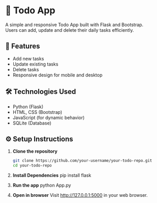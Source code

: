 # 📝 Todo App

A simple and responsive Todo App built with Flask and Bootstrap.  
Users can add, update and delete their daily tasks efficiently.

## 🚀 Features

- Add new tasks
- Update existing tasks
- Delete tasks
- Responsive design for mobile and desktop

## 🛠️ Technologies Used

- Python (Flask)
- HTML, CSS (Bootstrap)
- JavaScript (for dynamic behavior)
- SQLite (Database)


## ⚙️ Setup Instructions

1. **Clone the repository**  
   ```bash
   git clone https://github.com/your-username/your-todo-repo.git
   cd your-todo-repo
   
2. **Install Dependencies**
   pip install flask

3. **Run the app**
   python App.py

4. **Open in browser**
   Visit http://127.0.0.1:5000 in your web browser.

